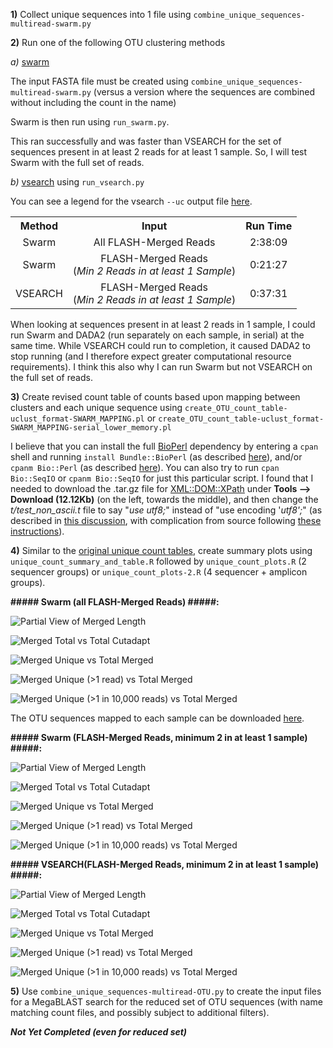 
**1)** Collect unique sequences into 1 file using `combine_unique_sequences-multiread-swarm.py`

**2)** Run one of the following OTU clustering methods

*a)* [swarm](https://github.com/torognes/swarm)

The input FASTA file must be created using `combine_unique_sequences-multiread-swarm.py` (versus a version where the sequences are combined without including the count in the name)

Swarm is then run using `run_swarm.py`.

This ran successfully and was faster than VSEARCH for the set of sequences present in at least 2 reads for at least 1 sample.  So, I will test Swarm with the full set of reads.


*b)* [vsearch](https://github.com/torognes/vsearch) using `run_vsearch.py`

You can see a legend for the vsearch `--uc` output file [here](https://manpages.debian.org/stretch/vsearch/vsearch.1).


<table>
  <tbody>
    <tr>
      <th align="center">Method</th>
      <th align="center">Input</th>
      <th align="center">Run Time</th>
    </tr>
    <tr>
	    <td align="center">Swarm</td>
      <td align="center">All FLASH-Merged Reads</td>
      <td align="center">2:38:09</td>
    </tr>
    <tr>
	    <td align="center">Swarm</td>
      <td align="center">FLASH-Merged Reads<br>(<i>Min 2 Reads in at least 1 Sample</i>)</td>
      <td align="center">0:21:27</td>
    </tr>
    <tr>
	    <td align="center">VSEARCH</td>
      <td align="center">FLASH-Merged Reads<br>(<i>Min 2 Reads in at least 1 Sample</i>)</td>
      <td align="center">0:37:31</td>
    </tr>
</tbody>
</table>

When looking at sequences present in at least 2 reads in 1 sample, I could run Swarm and DADA2 (run separately on each sample, in serial) at the same time.  While VSEARCH could run to completion, it caused  DADA2 to stop running (and I therefore expect greater computational resource requirements).  I think this also why I can run Swarm but not VSEARCH on the full set of reads.

**3)** Create revised count table of counts based upon mapping between clusters and each unique sequence using `create_OTU_count_table-uclust_format-SWARM_MAPPING.pl` or `create_OTU_count_table-uclust_format-SWARM_MAPPING-serial_lower_memory.pl`

I believe that you can install the full [BioPerl](https://bioperl.org/index.html) dependency by entering a `cpan` shell and running `install Bundle::BioPerl` (as described [here](http://etutorials.org/Programming/perl+bioinformatics/Part+II+Perl+and+Bioinformatics/Chapter+9.+Introduction+to+Bioperl/9.2+Installing+Bioperl/)), and/or `cpanm Bio::Perl` (as described [here](https://stackoverflow.com/questions/47966512/error-installing-xmldomxpath)).  You can also try to run `cpan Bio::SeqIO` or `cpanm Bio::SeqIO` for just this particular script.  I found that I needed to download the .tar.gz file for [XML::DOM::XPath](https://metacpan.org/pod/XML::DOM::XPath) under **Tools --> Download (12.12Kb)** (on the left, towards the middle), and then change the *t/test_non_ascii.t* file to say "*use utf8;*" instead of "use encoding '*utf8';*" (as described in [this discussion](https://stackoverflow.com/questions/47966512/error-installing-xmldomxpath), with complication from source following [these instructions](https://www.thegeekstuff.com/2008/09/how-to-install-perl-modules-manually-and-using-cpan-command/)).

**4)** Similar to the [original unique count tables](https://github.com/cwarden45/PRJNA513845-eDNA_reanalysis/tree/master/DADA2), create summary plots using `unique_count_summary_and_table.R` followed by `unique_count_plots.R` (2 sequencer groups) or `unique_count_plots-2.R` (4 sequencer +  amplicon groups).

**##### Swarm (all FLASH-Merged Reads) #####:**

![Partial View of Merged Length](Swarm-all-FLASH_merged_read_length_distribution.png "Partial View of Merged Length")

![Merged Total vs Total Cutadapt](Swarm.all.FLASH_merged_total_merged_versus_total_cutadapt.png "Merged Total vs Total Cutadapt")

![Merged Unique vs Total Merged](Swarm.all.FLASH_merged_unique_merged_versus_total_merged.png "Merged Unique vs Total Merged")

![Merged Unique (>1 read) vs Total Merged](Swarm.all.FLASH_merged_unique_merged_multi-read_versus_total_merged.png "Merged Unique (>1 read) vs Total Merged")

![Merged Unique (>1 in 10,000 reads) vs Total Merged](Swarm.all.FLASH_merged_unique_merged_per10k_versus_total_merged.png "Merged Unique (>1 in 10,000 reads) vs Total Merged")

The OTU sequences mapped to each sample can be downloaded [here](https://zenodo.org/record/4546559/files/FLASH-Swarm_OTU-all.tar.gz).

**##### Swarm (FLASH-Merged Reads, minimum 2 in at  least 1 sample) #####:**

![Partial View of Merged Length](Swarm-min2reads-FLASH_merged_read_length_distribution.png "Partial View of Merged Length")

![Merged Total vs Total Cutadapt](Swarm.min2reads.FLASH_merged_total_merged_versus_total_cutadapt.png "Merged Total vs Total Cutadapt")

![Merged Unique vs Total Merged](Swarm.min2reads.FLASH_merged_unique_merged_versus_total_merged.png "Merged Unique vs Total Merged")

![Merged Unique (>1 read) vs Total Merged](Swarm.min2reads.FLASH_merged_unique_merged_multi-read_versus_total_merged.png "Merged Unique (>1 read) vs Total Merged")

![Merged Unique (>1 in 10,000 reads) vs Total Merged](Swarm.min2reads.FLASH_merged_unique_merged_per10k_versus_total_merged.png "Merged Unique (>1 in 10,000 reads) vs Total Merged")

**##### VSEARCH(FLASH-Merged Reads, minimum 2 in at  least 1 sample) #####:**

![Partial View of Merged Length](VSEARCH-min2reads-FLASH_merged_read_length_distribution.png "Partial View of Merged Length")

![Merged Total vs Total Cutadapt](VSEARCH.min2reads.FLASH_merged_total_merged_versus_total_cutadapt.png "Merged Total vs Total Cutadapt")

![Merged Unique vs Total Merged](VSEARCH.min2reads.FLASH_merged_unique_merged_versus_total_merged.png "Merged Unique vs Total Merged")

![Merged Unique (>1 read) vs Total Merged](VSEARCH.min2reads.FLASH_merged_unique_merged_multi-read_versus_total_merged.png "Merged Unique (>1 read) vs Total Merged")

![Merged Unique (>1 in 10,000 reads) vs Total Merged](VSEARCH.min2reads.FLASH_merged_unique_merged_per10k_versus_total_merged.png "Merged Unique (>1 in 10,000 reads) vs Total Merged")

**5)** Use `combine_unique_sequences-multiread-OTU.py` to create the input files for a MegaBLAST search for the reduced set of OTU sequences (with name matching count files, and possibly subject to additional filters).

***Not Yet Completed (even for reduced set)***

